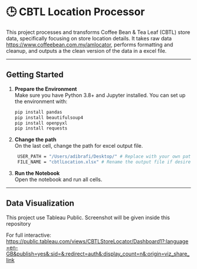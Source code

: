 # 🕒 CBTL Location Processor

This project processes and transforms Coffee Bean & Tea Leaf (CBTL) store data, specifically focusing on store location details. It takes raw data https://www.coffeebean.com.my/amlocator, performs formatting and cleanup, and outputs a the clean version of the data in a excel file.

---

## Getting Started

1. **Prepare the Environment**  
   Make sure you have Python 3.8+ and Jupyter installed. You can set up the environment with:

   ```bash
   pip install pandas
   pip install beautifulsoup4
   pip install openpyxl
   pip install requests
   ```

2. **Change the path**  
   On the last cell, change the path for excel output file.
   ```bash
    USER_PATH = "/Users/adibrafi/Desktop/" # Replace with your own path
    FILE_NAME = "cbtlLocation.xlsx" # Rename the output file if desired
    ```

3. **Run the Notebook**  
   Open the notebook and run all cells.

---

## Data Visualization
This project use Tableau Public. Screenshot will be given inside this repository

For full interactive: https://public.tableau.com/views/CBTLStoreLocator/Dashboard1?:language=en-GB&publish=yes&:sid=&:redirect=auth&:display_count=n&:origin=viz_share_link
